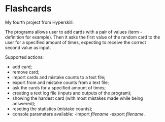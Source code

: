 # Flashcards

My fourth project from Hyperskill.

The programs allows user to add cards with a pair of values (term - definition for example). Then it asks the first value of the random card to the user for a specified amount of times, expecting to receive the correct second value as input.

Supported actions: 
- add card;
- remove card;
- import cards and mistake counts to a text file;
- export from and mistake counts from a text file;
- ask the cards for a specified amount of times;
- creating a text log file (inputs and outputs of the program);
- showing the hardest card (with most mistakes made while being answered);
- reseting the statistics (mistake counts);
- console parameters available: -import *filename* -export *filename*.
